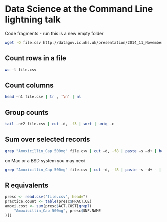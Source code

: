 # Data Science at the Command Line lightning talk

Code fragments - run this is a new empty folder

```sh
wget -O file.csv http://datagov.ic.nhs.uk/presentation/2014_11_November/T201411PDPI+BNFT.CSV
```

## Count rows in a file
```sh
wc –l file.csv
```

## Count columns
```sh
head –n1 file.csv | tr , ‘\n’ | nl
```

## Group counts
```sh
tail –n+2 file.csv | cut –d, -f3 | sort | uniq –c
```

## Sum over selected records
```sh
grep "Amoxicillin_Cap 500mg" file.csv | cut –d, -f8 | paste –s –d+ | bc
```
on Mac or a BSD system you may need
```sh
grep "Amoxicillin_Cap 500mg" file.csv | cut –d, -f8 | paste –s –d+ - | bc
```

## R equivalents
```R
presc <- read.csv('file.csv', head=T)
practice.count <- table(presc$PRACTICE)
amoxi.cost <- sum(presc$ACT.COST[grepl(
	"Amoxicillin_Cap 500mg", presc$BNF.NAME
)])
```
